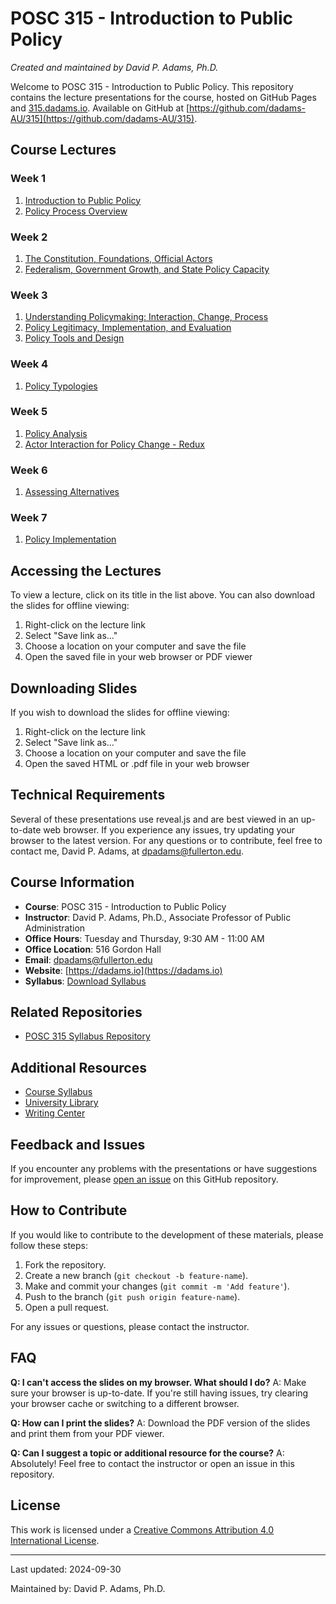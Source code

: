  
# POSC 315 - Introduction to Public Policy
*Created and maintained by David P. Adams, Ph.D.*


Welcome to POSC 315 - Introduction to Public Policy. This repository contains the lecture presentations for the course, hosted on GitHub Pages and [315.dadams.io](https://315.dadams.io). Available on GitHub at [https://github.com/dadams-AU/315](https://github.com/dadams-AU/315). 


## Course Lectures

### Week 1
1. [Introduction to Public Policy](https://raw.githubusercontent.com/dadams-AU/slides-POSC-315/main/slide%20deck/01_introduction/Introduction%20to%20Public%20Policy%20Beamer.pdf)
2. [Policy Process Overview](https://raw.githubusercontent.com/dadams-AU/slides-POSC-315/main/slide%20deck/02_whatispolicy/what_is_public_policy.pdf)

### Week 2
1. [The Constitution, Foundations, Official Actors](2.1_constitution_foundations/index.html)
2. [Federalism, Government Growth, and State Policy Capacity](2.2_federalism_growth/index.html)

### Week 3
1. [Understanding Policymaking: Interaction, Change, Process](3.1_understanding_policymaking/index.html)
2. [Policy Legitimacy, Implementation, and Evaluation](3.2_legitimacy_implementation_evaluation/index.html)
3. [Policy Tools and Design](3.3_policy_tools/index.html)

### Week 4
1. [Policy Typologies](4.1_policy_typologies/4-1_policy_typologies.pdf)

### Week 5
1. [Policy Analysis](5.1_policy_analysis/5-1_policy_analysis.pdf)
2. [Actor Interaction for Policy Change - Redux](5.2_change_redux/5-2_change_theories_redux.pdf)

### Week 6
1. [Assessing Alternatives](6.1_assessing_alternatives/6-1_assessing_policy_alternatives.pdf)

### Week 7
1. [Policy Implementation](7.1_policy_implementation/index.html)

## Accessing the Lectures

To view a lecture, click on its title in the list above. You can also download the slides for offline viewing:

1. Right-click on the lecture link
2. Select "Save link as..."
3. Choose a location on your computer and save the file
4. Open the saved file in your web browser or PDF viewer


## Downloading Slides

If you wish to download the slides for offline viewing:

1. Right-click on the lecture link
2. Select "Save link as..."
3. Choose a location on your computer and save the file
4. Open the saved HTML or .pdf file in your web browser

## Technical Requirements

Several of these presentations use reveal.js and are best viewed in an up-to-date web browser. If you experience any issues, try updating your browser to the latest version. For any questions or to contribute, feel free to contact me, David P. Adams, at dpadams@fullerton.edu.


## Course Information

- **Course**: POSC 315 - Introduction to Public Policy
- **Instructor**: David P. Adams, Ph.D., Associate Professor of Public Administration
- **Office Hours**: Tuesday and Thursday, 9:30 AM - 11:00 AM
- **Office Location**: 516 Gordon Hall
- **Email**: dpadams@fullerton.edu
- **Website**: [https://dadams.io](https://dadams.io)
- **Syllabus**: [Download Syllabus](https://raw.githubusercontent.com/dadams-AU/syllabi/main/POSC%20315%20Intro%20Policy/2024-25%20Fall/posc315_fall_2024.pdf)  

## Related Repositories

- [POSC 315 Syllabus Repository](https://github.com/dadams-AU/syllabi)


## Additional Resources

- [Course Syllabus](https://raw.githubusercontent.com/dadams-AU/syllabi/main/POSC%20315%20Intro%20Policy/2024-25%20Fall/posc315_fall_2024.pdf)
- [University Library](https://www.library.fullerton.edu/)
- [Writing Center](https://english.fullerton.edu/writing_center/)

## Feedback and Issues

If you encounter any problems with the presentations or have suggestions for improvement, please [open an issue](https://github.com/dadams-au/repo-name/issues) on this GitHub repository.

## How to Contribute

If you would like to contribute to the development of these materials, please follow these steps:
1. Fork the repository.
2. Create a new branch (`git checkout -b feature-name`).
3. Make and commit your changes (`git commit -m 'Add feature'`).
4. Push to the branch (`git push origin feature-name`).
5. Open a pull request.

For any issues or questions, please contact the instructor.

## FAQ

**Q: I can't access the slides on my browser. What should I do?**
A: Make sure your browser is up-to-date. If you're still having issues, try clearing your browser cache or switching to a different browser.

**Q: How can I print the slides?**
A: Download the PDF version of the slides and print them from your PDF viewer.

**Q: Can I suggest a topic or additional resource for the course?**
A: Absolutely! Feel free to contact the instructor or open an issue in this repository.


## License

This work is licensed under a [Creative Commons Attribution 4.0 International License](https://creativecommons.org/licenses/by/4.0/).



---
Last updated: 2024-09-30

Maintained by: David P. Adams, Ph.D.

